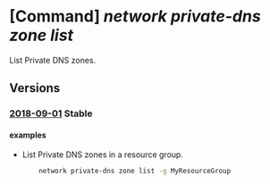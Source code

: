# [Command] _network private-dns zone list_

List Private DNS zones.

## Versions

### [2018-09-01](/Resources/mgmt-plane/L3N1YnNjcmlwdGlvbnMve30vcHJvdmlkZXJzL21pY3Jvc29mdC5uZXR3b3JrL3ByaXZhdGVkbnN6b25lcw==/2018-09-01.xml) **Stable**

<!-- mgmt-plane /subscriptions/{}/providers/microsoft.network/privatednszones 2018-09-01 -->
<!-- mgmt-plane /subscriptions/{}/resourcegroups/{}/providers/microsoft.network/privatednszones 2018-09-01 -->

#### examples

- List Private DNS zones in a resource group.
    ```bash
        network private-dns zone list -g MyResourceGroup
    ```
